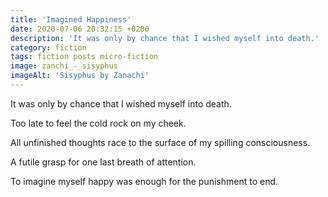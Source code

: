 ```yaml
---
title: 'Imagined Happiness'
date: 2020-07-06 20:32:15 +0200
description: 'It was only by chance that I wished myself into death.'
category: fiction
tags: fiction posts micro-fiction
image: zanchi_-_sisyphus
imageAlt: 'Sisyphus by Zanachi'
---
```


It was only by chance that I wished myself into death.

Too late to feel the cold rock on my cheek.

All unfinished thoughts race to the surface of my spilling consciousness.

A futile grasp for one last breath of attention.

To imagine myself happy was enough for the punishment to end.
